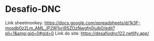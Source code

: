 # Desafio-DNC
Link sheetmonkey: https://docs.google.com/spreadsheets/d/1k3F-mosdb0z2Lm_AML_lP2W1xri9SZOzNwgfn0iujb0/edit?pli=1&amp;gid=0#gid=0
Link do site: https://desafiodnc122.netlify.app/
